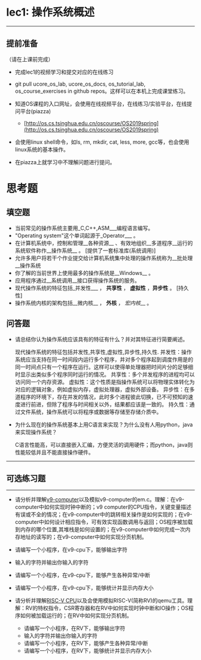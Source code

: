 # lec1: 操作系统概述

---

## **提前准备**

（请在上课前完成）

* 完成lec1的视频学习和提交对应的在线练习
* git pull ucore\_os\_lab, ucore\_os\_docs, os\_tutorial\_lab, os\_course\_exercises in github repos。这样可以在本机上完成课堂练习。
* 知道OS课程的入口网址，会使用在线视频平台，在线练习/实验平台，在线提问平台\(piazza\)
  * [http://os.cs.tsinghua.edu.cn/oscourse/OS2019spring](http://os.cs.tsinghua.edu.cn/oscourse/OS2019spring)


* 会使用linux shell命令，如ls, rm, mkdir, cat, less, more, gcc等，也会使用linux系统的基本操作。
* 在piazza上就学习中不理解问题进行提问。



# 思考题

## 填空题

* 当前常见的操作系统主要用_C,C++,ASM___编程语言编写。
* "Operating system"这个单词起源于_Operator___ 。
* 在计算机系统中，控制和管理__各种资源__ 、有效地组织__多道程序__运行的系统软件称作__操作系统__ 。 [提供了一套标准库(系统调用)]
* 允许多用户将若干个作业提交给计算机系统集中处理的操作系统称为__批处理__操作系统
* 你了解的当前世界上使用最多的操作系统是__Windows__ 。
* 应用程序通过__系统调用__接口获得操作系统的服务。
* 现代操作系统的特征包括_并发性___ ， __共享性__ ， __虚拟性__ ，__异步性__ 。 [持久性]
* 操作系统内核的架构包括__微内核__ ， __外核__ ， _宏内核___ 。


## 问答题

- 请总结你认为操作系统应该具有的特征有什么？并对其特征进行简要阐述。

   现代操作系统的特征包括并发性,共享性,虚拟性,异步性,持久性.
   并发性：操作系统应当支持在同一时间段内运行多个程序，并对多个程序起到调度作用是的同一时间点只有一个程序在运行。这样可以使得单处理器把时间片分的足够细时显示出类似多个程序同时运行的情况。
   共享性：多个并发程序的进程均可以访问同一个内存资源。
   虚拟性：这个性质是指操作系统可以将物理实体转化为对应的逻辑对象，例如虚拟内存，虚拟处理器，虚拟外部设备。
   异步性：在多道程序的环境下，存在并发的情况，此时多个进程彼此切换，已不可预知的速度进行前进，但除了程序与时间相关以外，结果都应该是一致的。
   持久性：通过文件系统，操作系统可以将程序或数据等存储至存储介质中。
   

- 为什么现在的操作系统基本上用C语言来实现？为什么没有人用python，java来实现操作系统？
 
  C语言性能高，可以直接嵌入汇编，方便灵活的调用硬件；而python，java则性能较低并且不能直接操作硬件。

---

## 可选练习题

---

- 请分析并理解[v9\-computer](https://github.com/chyyuu/os_tutorial_lab/blob/master/v9_computer/docs/v9_computer.md)以及模拟v9\-computer的em.c。理解：在v9\-computer中如何实现时钟中断的；v9 computer的CPU指令，关键变量描述有误或不全的情况；在v9\-computer中的跳转相关操作是如何实现的；在v9\-computer中如何设计相应指令，可有效实现函数调用与返回；OS程序被加载到内存的哪个位置,其堆栈是如何设置的；在v9\-computer中如何完成一次内存地址的读写的；在v9\-computer中如何实现分页机制。


- 请编写一个小程序，在v9-cpu下，能够输出字符


- 输入的字符并输出你输入的字符


- 请编写一个小程序，在v9-cpu下，能够产生各种异常/中断


- 请编写一个小程序，在v9-cpu下，能够统计并显示内存大小



- 请分析并理解[RISC-V CPU](http://www.riscvbook.com/chinese/)以及会使用模拟RISC\-V(简称RV)的qemu工具。理解：RV的特权指令，CSR寄存器和在RV中如何实现时钟中断和IO操作；OS程序如何被加载运行的；在RV中如何实现分页机制。
  - 请编写一个小程序，在RV下，能够输出字符
  - 输入的字符并输出你输入的字符
  - 请编写一个小程序，在RV下，能够产生各种异常/中断
  - 请编写一个小程序，在RV下，能够统计并显示内存大小
